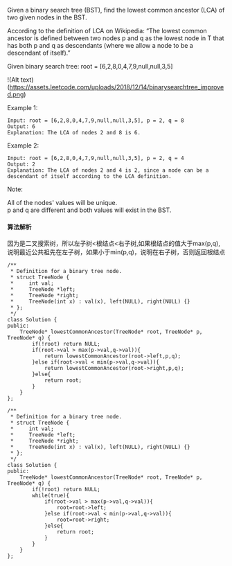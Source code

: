 Given a binary search tree (BST), find the lowest common ancestor (LCA) of two given nodes in the BST.<br>

According to the definition of LCA on Wikipedia: “The lowest common ancestor is defined between two nodes p and q as the lowest node in T that has both p and q as descendants (where we allow a node to be a descendant of itself).”<br>

Given binary search tree:  root = [6,2,8,0,4,7,9,null,null,3,5]<br>

!(Alt text)(https://assets.leetcode.com/uploads/2018/12/14/binarysearchtree_improved.png)
 

Example 1:<br>
```
Input: root = [6,2,8,0,4,7,9,null,null,3,5], p = 2, q = 8
Output: 6
Explanation: The LCA of nodes 2 and 8 is 6.
```
Example 2:<br>
```
Input: root = [6,2,8,0,4,7,9,null,null,3,5], p = 2, q = 4
Output: 2
Explanation: The LCA of nodes 2 and 4 is 2, since a node can be a descendant of itself according to the LCA definition.
```

Note:<br>

All of the nodes' values will be unique.<br>
p and q are different and both values will exist in the BST.<br>

#### 算法解析
因为是二叉搜索树，所以左子树<根结点<右子树,如果根结点的值大于max(p,q),说明最近公共祖先在左子树，如果小于min(p,q)，说明在右子树，否则返回根结点
```
/**
 * Definition for a binary tree node.
 * struct TreeNode {
 *     int val;
 *     TreeNode *left;
 *     TreeNode *right;
 *     TreeNode(int x) : val(x), left(NULL), right(NULL) {}
 * };
 */
class Solution {
public:
    TreeNode* lowestCommonAncestor(TreeNode* root, TreeNode* p, TreeNode* q) {
        if(!root) return NULL;
        if(root->val > max(p->val,q->val)){
            return lowestCommonAncestor(root->left,p,q);
        }else if(root->val < min(p->val,q->val)){
            return lowestCommonAncestor(root->right,p,q);
        }else{
            return root;
        }
    }
};
```
```
/**
 * Definition for a binary tree node.
 * struct TreeNode {
 *     int val;
 *     TreeNode *left;
 *     TreeNode *right;
 *     TreeNode(int x) : val(x), left(NULL), right(NULL) {}
 * };
 */
class Solution {
public:
    TreeNode* lowestCommonAncestor(TreeNode* root, TreeNode* p, TreeNode* q) {
        if(!root) return NULL;
        while(true){
            if(root->val > max(p->val,q->val)){
                root=root->left;
            }else if(root->val < min(p->val,q->val)){
                root=root->right;
            }else{
                return root;
            }   
        }
    }
};
```
